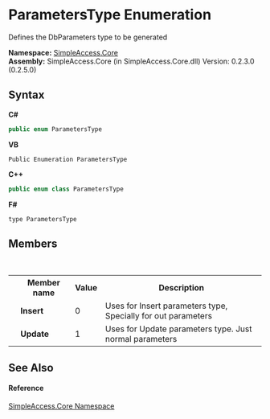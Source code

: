 # ParametersType Enumeration
 

Defines the DbParameters type to be generated

**Namespace:**&nbsp;<a href="N_SimpleAccess_Core">SimpleAccess.Core</a><br />**Assembly:**&nbsp;SimpleAccess.Core (in SimpleAccess.Core.dll) Version: 0.2.3.0 (0.2.5.0)

## Syntax

**C#**<br />
``` C#
public enum ParametersType
```

**VB**<br />
``` VB
Public Enumeration ParametersType
```

**C++**<br />
``` C++
public enum class ParametersType
```

**F#**<br />
``` F#
type ParametersType
```


## Members
&nbsp;<table><tr><th></th><th>Member name</th><th>Value</th><th>Description</th></tr><tr><td /><td target="F:SimpleAccess.Core.ParametersType.Insert">**Insert**</td><td>0</td><td>Uses for Insert parameters type, Specially for out parameters</td></tr><tr><td /><td target="F:SimpleAccess.Core.ParametersType.Update">**Update**</td><td>1</td><td>Uses for Update parameters type. Just normal parameters</td></tr></table>

## See Also


#### Reference
<a href="N_SimpleAccess_Core">SimpleAccess.Core Namespace</a><br />